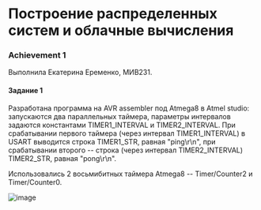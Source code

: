 # Построение распределенных систем и облачные вычисления

### Achievement 1

Выполнила Екатерина Еременко, МИВ231.

#### Задание 1

Разработана программа на AVR assembler под Atmega8 в Atmel studio: запускаются два параллельных таймера, параметры интервалов задаются константами TIMER1_INTERVAL и TIMER2_INTERVAL. При срабатывании первого таймера (через интервал TIMER1_INTERVAL) в USART выводится строка TIMER1_STR, равная "ping\r\n", при срабатывании второго -- строка (через интервал TIMER2_INTERVAL) TIMER2_STR, равная "pong\r\n".

Использовались 2 восьмибитных таймера Atmega8 -- Timer/Counter2 и Timer/Counter0.

![image](https://github.com/user-attachments/assets/01027c90-4d8a-4fe7-8b26-a43f16a48560)
